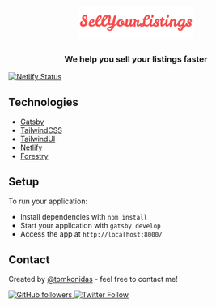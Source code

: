 <h1 align="center">
  <br>
  <a href="https://github.com/tomkonidas/sellyourlistings.ca"><img src="./src/images/sellyourlistings-logo-red.png" alt="Sell Your Listings"></a>
  <br>
</h1>

<h3 align="center">We help you sell your listings faster</h3>

[![Netlify Status](https://api.netlify.com/api/v1/badges/9eb8f856-ea47-41e4-8808-6a66dfee6c05/deploy-status)](https://app.netlify.com/sites/sellyourlistings/deploys)

## Technologies

- [Gatsby](https://www.gatsbyjs.com/)
- [TailwindCSS](https://tailwindcss.com/)
- [TailwindUI](https://tailwindui.com/)
- [Netlify](https://www.netlify.com/)
- [Forestry](https://forestry.io/)

## Setup

To run your application:

- Install dependencies with `npm install`
- Start your application with `gatsby develop`
- Access the app at `http://localhost:8000/`

## Contact

Created by [@tomkonidas](https://tomkonidas.com) - feel free to contact me!

<p>
  <a href="https://github.com/tomkonidas">
    <img alt="GitHub followers" src="https://img.shields.io/github/followers/tomkonidas?label=Follow&style=social">
  </a>
  <a href="https://twitter.com/tomkonidas">
    <img alt="Twitter Follow" src="https://img.shields.io/twitter/follow/tomkonidas?label=Follow&style=social">
  </a>
</p>
